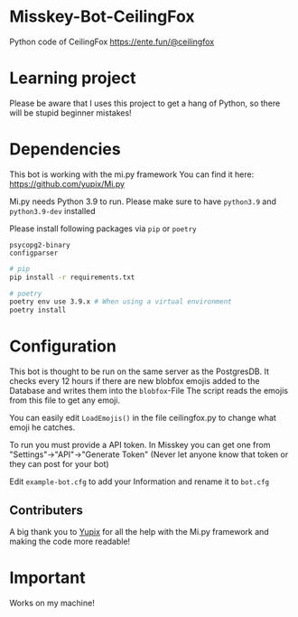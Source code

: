 # Misskey-Bot-CeilingFox
Python code of CeilingFox https://ente.fun/@ceilingfox

# Learning project
Please be aware that I uses this project to get a hang of Python, so there will be stupid beginner mistakes!

# Dependencies
This bot is working with the mi.py framework
You can find it here: https://github.com/yupix/Mi.py

Mi.py needs Python 3.9 to run. Please make sure to have `python3.9` and `python3.9-dev` installed

Please install following packages via `pip` or `poetry`
```
psycopg2-binary
configparser
```

```bash
# pip
pip install -r requirements.txt

# poetry
poetry env use 3.9.x # When using a virtual environment
poetry install
```

# Configuration
This bot is thought to be run on the same server as the PostgresDB.
It checks every 12 hours if there are new blobfox emojis added to the Database and writes them into the `blobfox`-File
The script reads the emojis from this file to get any emoji.

You can easily edit `LoadEmojis()` in the file ceilingfox.py to change what emoji he catches.

To run you must provide a API token.
In Misskey you can get one from "Settings"->"API"->"Generate Token" (Never let anyone know that token or they can post for your bot)

Edit `example-bot.cfg` to add your Information and rename it to `bot.cfg`

## Contributers
A big thank you to [Yupix](https://github.com/yupix/) for all the help with the Mi.py framework and making the code more readable!

# Important
Works on my machine!
